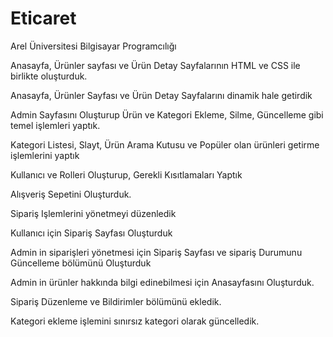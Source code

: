 # Eticaret
Arel Üniversitesi Bilgisayar Programcılığı


Anasayfa, Ürünler sayfası ve Ürün Detay Sayfalarının HTML ve CSS ile birlikte oluşturduk.

Anasayfa, Ürünler Sayfası ve Ürün Detay Sayfalarını dinamik hale getirdik 

Admin Sayfasını Oluşturup Ürün ve Kategori Ekleme, Silme, Güncelleme gibi temel işlemleri yaptık.

Kategori Listesi, Slayt, Ürün Arama Kutusu ve Popüler olan ürünleri getirme işlemlerini yaptık

Kullanıcı ve Rolleri Oluşturup, Gerekli Kısıtlamaları Yaptık

Alışveriş Sepetini Oluşturduk.

Sipariş Işlemlerini yönetmeyi düzenledik

Kullanıcı için Sipariş Sayfası Oluşturduk

Admin in siparişleri yönetmesi için Sipariş Sayfası ve sipariş Durumunu Güncelleme bölümünü Oluşturduk  

Admin in ürünler hakkında bilgi edinebilmesi için Anasayfasını Oluşturduk.

Sipariş Düzenleme ve Bildirimler bölümünü ekledik.

Kategori ekleme işlemini sınırsız kategori olarak güncelledik.

